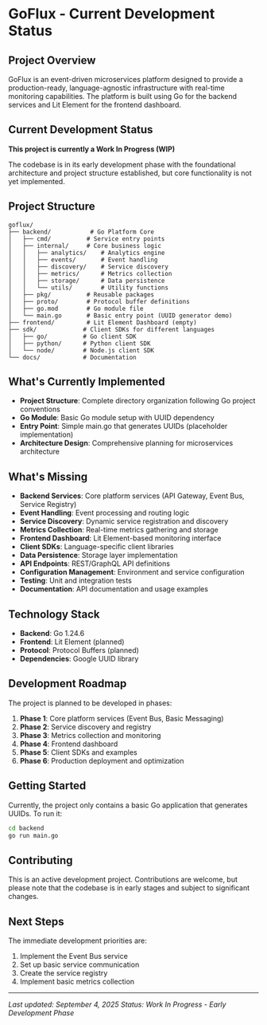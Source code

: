 # GoFlux - Current Development Status

## Project Overview

GoFlux is an event-driven microservices platform designed to provide a production-ready, language-agnostic infrastructure with real-time monitoring capabilities. The platform is built using Go for the backend services and Lit Element for the frontend dashboard.

## Current Development Status

**This project is currently a Work In Progress (WIP)**

The codebase is in its early development phase with the foundational architecture and project structure established, but core functionality is not yet implemented.

## Project Structure

```
goflux/
├── backend/           # Go Platform Core
│   ├── cmd/          # Service entry points
│   ├── internal/     # Core business logic
│   │   ├── analytics/    # Analytics engine
│   │   ├── events/       # Event handling
│   │   ├── discovery/    # Service discovery
│   │   ├── metrics/      # Metrics collection
│   │   ├── storage/      # Data persistence
│   │   └── utils/        # Utility functions
│   ├── pkg/          # Reusable packages
│   ├── proto/        # Protocol buffer definitions
│   ├── go.mod        # Go module file
│   └── main.go       # Basic entry point (UUID generator demo)
├── frontend/         # Lit Element Dashboard (empty)
├── sdk/             # Client SDKs for different languages
│   ├── go/          # Go client SDK
│   ├── python/      # Python client SDK
│   └── node/        # Node.js client SDK
└── docs/            # Documentation
```

## What's Currently Implemented

- **Project Structure**: Complete directory organization following Go project conventions
- **Go Module**: Basic Go module setup with UUID dependency
- **Entry Point**: Simple main.go that generates UUIDs (placeholder implementation)
- **Architecture Design**: Comprehensive planning for microservices architecture

## What's Missing

- **Backend Services**: Core platform services (API Gateway, Event Bus, Service Registry)
- **Event Handling**: Event processing and routing logic
- **Service Discovery**: Dynamic service registration and discovery
- **Metrics Collection**: Real-time metrics gathering and storage
- **Frontend Dashboard**: Lit Element-based monitoring interface
- **Client SDKs**: Language-specific client libraries
- **Data Persistence**: Storage layer implementation
- **API Endpoints**: REST/GraphQL API definitions
- **Configuration Management**: Environment and service configuration
- **Testing**: Unit and integration tests
- **Documentation**: API documentation and usage examples

## Technology Stack

- **Backend**: Go 1.24.6
- **Frontend**: Lit Element (planned)
- **Protocol**: Protocol Buffers (planned)
- **Dependencies**: Google UUID library

## Development Roadmap

The project is planned to be developed in phases:

1. **Phase 1**: Core platform services (Event Bus, Basic Messaging)
2. **Phase 2**: Service discovery and registry
3. **Phase 3**: Metrics collection and monitoring
4. **Phase 4**: Frontend dashboard
5. **Phase 5**: Client SDKs and examples
6. **Phase 6**: Production deployment and optimization

## Getting Started

Currently, the project only contains a basic Go application that generates UUIDs. To run it:

```bash
cd backend
go run main.go
```

## Contributing

This is an active development project. Contributions are welcome, but please note that the codebase is in early stages and subject to significant changes.

## Next Steps

The immediate development priorities are:
1. Implement the Event Bus service
2. Set up basic service communication
3. Create the service registry
4. Implement basic metrics collection

---

*Last updated: September 4, 2025*
*Status: Work In Progress - Early Development Phase* 